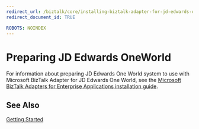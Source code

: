 ```yaml
---
redirect_url: /biztalk/core/installing-biztalk-adapter-for-jd-edwards-oneworld
redirect_document_id: TRUE

ROBOTS: NOINDEX
--- 
```


# Preparing JD Edwards OneWorld
For information about preparing JD Edwards One World system to use with Microsoft BizTalk Adapter for JD Edwards One World, see the [Microsoft BizTalk Adapters for Enterprise Applications installation guide](../adapters-and-accelerators/install-configure-biztalk-adapters-enterprise-applications.md).
  
## See Also  
 [Getting Started](../core/getting-started-with-biztalk-adapter-for-jd-edwards-oneworld.md)